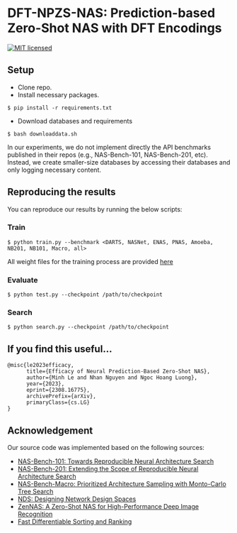 # DFT-NPZS-NAS: Prediction-based Zero-Shot NAS with DFT Encodings
[![MIT licensed](https://img.shields.io/badge/license-MIT-brightgreen.svg)](LICENSE.md)

## Setup
- Clone repo.
- Install necessary packages.
```
$ pip install -r requirements.txt
```
-  Download databases and requirements 
```
$ bash downloaddata.sh
```

In our experiments, we do not implement directly the API benchmarks published in their repos (e.g., NAS-Bench-101, NAS-Bench-201, etc).
Instead, we create smaller-size databases by accessing their databases and only logging necessary content.

## Reproducing the results
You can reproduce our results by running the below scripts:
### Train
```shell
$ python train.py --benchmark <DARTS, NASNet, ENAS, PNAS, Amoeba, NB201, NB101, Macro, all>
```
All weight files for the training process are provided [here](https://drive.google.com/drive/folders/1-2pEC3Dm49UMh7dgzc5dnTI6Sw9uPVxn)

### Evaluate
```shell
$ python test.py --checkpoint /path/to/checkpoint
```
### Search
```shell
$ python search.py --checkpoint /path/to/checkpoint
```

## If you find this useful...
```
@misc{le2023efficacy,
      title={Efficacy of Neural Prediction-Based Zero-Shot NAS}, 
      author={Minh Le and Nhan Nguyen and Ngoc Hoang Luong},
      year={2023},
      eprint={2308.16775},
      archivePrefix={arXiv},
      primaryClass={cs.LG}
}
```
## Acknowledgement
Our source code was implemented based on the following sources:
- [NAS-Bench-101: Towards Reproducible Neural Architecture Search](https://github.com/google-research/nasbench)
- [NAS-Bench-201: Extending the Scope of Reproducible Neural Architecture Search](https://github.com/D-X-Y/NAS-Bench-201)
- [NAS-Bench-Macro: Prioritized Architecture Sampling with Monto-Carlo Tree Search](https://github.com/xiusu/NAS-Bench-Macro)
- [NDS: Designing Network Design Spaces](https://github.com/facebookresearch/pycls)
- [ZenNAS: A Zero-Shot NAS for High-Performance Deep Image Recognition](https://github.com/facebookresearch/pycls](https://github.com/idstcv/ZenNAS)https://github.com/idstcv/ZenNAS)
- [Fast Differentiable Sorting and Ranking](https://github.com/google-research/fast-soft-sort)
